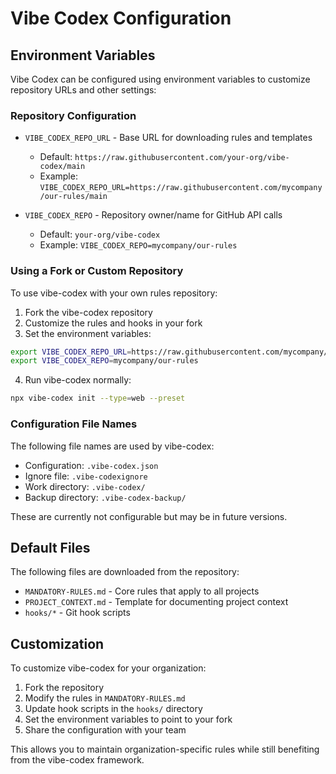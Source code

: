# Vibe Codex Configuration

## Environment Variables

Vibe Codex can be configured using environment variables to customize repository URLs and other settings:

### Repository Configuration

- `VIBE_CODEX_REPO_URL` - Base URL for downloading rules and templates
  - Default: `https://raw.githubusercontent.com/your-org/vibe-codex/main`
  - Example: `VIBE_CODEX_REPO_URL=https://raw.githubusercontent.com/mycompany/our-rules/main`

- `VIBE_CODEX_REPO` - Repository owner/name for GitHub API calls
  - Default: `your-org/vibe-codex`
  - Example: `VIBE_CODEX_REPO=mycompany/our-rules`

### Using a Fork or Custom Repository

To use vibe-codex with your own rules repository:

1. Fork the vibe-codex repository
2. Customize the rules and hooks in your fork
3. Set the environment variables:

```bash
export VIBE_CODEX_REPO_URL=https://raw.githubusercontent.com/mycompany/our-rules/main
export VIBE_CODEX_REPO=mycompany/our-rules
```

4. Run vibe-codex normally:

```bash
npx vibe-codex init --type=web --preset
```

### Configuration File Names

The following file names are used by vibe-codex:

- Configuration: `.vibe-codex.json`
- Ignore file: `.vibe-codexignore`
- Work directory: `.vibe-codex/`
- Backup directory: `.vibe-codex-backup/`

These are currently not configurable but may be in future versions.

## Default Files

The following files are downloaded from the repository:

- `MANDATORY-RULES.md` - Core rules that apply to all projects
- `PROJECT_CONTEXT.md` - Template for documenting project context
- `hooks/*` - Git hook scripts

## Customization

To customize vibe-codex for your organization:

1. Fork the repository
2. Modify the rules in `MANDATORY-RULES.md`
3. Update hook scripts in the `hooks/` directory
4. Set the environment variables to point to your fork
5. Share the configuration with your team

This allows you to maintain organization-specific rules while still benefiting from the vibe-codex framework.